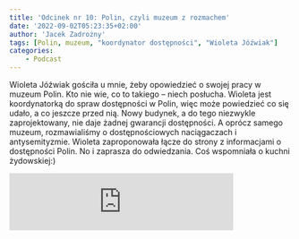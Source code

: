 ```yaml
---
title: 'Odcinek nr 10: Polin, czyli muzeum z rozmachem'
date: '2022-09-02T05:23:35+02:00'
author: 'Jacek Zadrożny'
tags: [Polin, muzeum, "koordynator dostępności", "Wioleta Jóźwiak"]
categories:
    - Podcast
---
```


Wioleta Jóźwiak gościła u mnie, żeby opowiedzieć o swojej pracy w muzeum Polin. Kto nie wie, co to takiego – niech posłucha. Wioleta jest koordynatorką do spraw dostępności w Polin, więc może powiedzieć co się udało, a co jeszcze przed nią. Nowy budynek, a do tego niezwykle zaprojektowany, nie daje żadnej gwarancji dostępności. A oprócz samego muzeum, rozmawialiśmy o dostępnościowych naciągaczach i antysemityzmie. Wioleta zaproponowała łącze do strony z informacjami o dostępności Polin. No i zaprasza do odwiedzania. Coś wspomniała o kuchni żydowskiej:)


<iframe src="https://anchor.fm/jaczad/embed/episodes/Polin--czyli-muzeum-z-rozmachem-e1n8lv9" height="102px" width="400px" frameborder="0" scrolling="no"></iframe>
